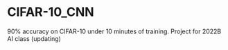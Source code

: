 # CIFAR-10_CNN
90% accuracy on CIFAR-10 under 10 minutes of training. Project for 2022B AI class (updating)
